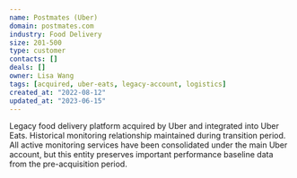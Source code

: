 ```yaml
---
name: Postmates (Uber)
domain: postmates.com
industry: Food Delivery
size: 201-500
type: customer
contacts: []
deals: []
owner: Lisa Wang
tags: [acquired, uber-eats, legacy-account, logistics]
created_at: "2022-08-12"
updated_at: "2023-06-15"
---
```


Legacy food delivery platform acquired by Uber and integrated into Uber Eats. Historical monitoring relationship maintained during transition period. All active monitoring services have been consolidated under the main Uber account, but this entity preserves important performance baseline data from the pre-acquisition period.